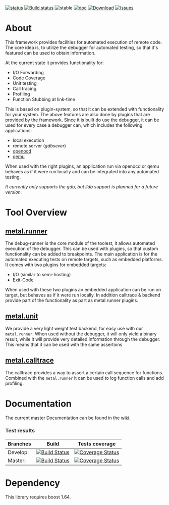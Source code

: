 [![status](https://travis-ci.org/klemens-morgenstern/metal.test.svg?branch=master)](https://travis-ci.org/klemens-morgenstern/metal.test) [![Build status](https://ci.appveyor.com/api/projects/status/abix4vrfnde2xmnm?svg=true)](https://ci.appveyor.com/project/klemens-morgenstern/metal-test) ![stable](https://img.shields.io/badge/stability-stable_beta-green.svg) [![doc](https://img.shields.io/badge/documentation-latest-brightgreen.svg)](https://klemens-morgenstern.github.io/metal-test) [![Download](https://api.bintray.com/packages/klemens-morgenstern/metal.test/metal.test/images/download.svg)](https://bintray.com/klemens-morgenstern/metal.test/metal.test) [![Issues](https://img.shields.io/github/issues/klemens-morgenstern/metal.test.svg)](https://github.com/klemens-morgenstern/metal.test/issues)

# About

This framework provides facilities for automated execution of remote code. The core idea is, to utilize the debugger for automated testing, so that it's featured can be used to obtain information.

At the current state it provides functionality for:
 
 * I/O Forwarding
 * Code Coverage
 * Unit testing
 * Call tracing
 * Profiling
 * Function Stubbing at link-time

This is based on plugin-system, so that it can be extended with functionality for your system. The above features are also done by plugins that are provided by the framework.
Since it is built do use the debugger, it can be used for every case a debugger can, which includes the following applications:

 * local execution
 * remote server (*gdbsever*)
 * [openocd](http://openocd.org/)
 * [qemu](http://www.qemu.org/)

When used with the right plugins, an application run via openocd or qemu behaves as if it were run locally and can be integrated into any automated testing.

*It currently only supports the gdb, but lldb support is planned for a future version.*

# Tool Overview

## [metal.runner](https://github.com/klemens-morgenstern/metal.test/wiki/runner.introduction)

The debug-runner is the core module of the toolest, it allows automated execution of the debugger. This can be used with plugins, so that custom functionality can be added to breakpoints. The main application is for the automated executing tests on remote targets, such as embedded platforms.
It comes with two plugins for embedded targets:

 - I/O (similar to semi-hosting)
 - Exit-Code 
 
When used with these two plugins an embedded application can be run on target, but behaves as if it were run locally. In addition calltrace & backend provide part of the functionality as part as metal.runner plugins.

## [metal.unit](https://github.com/klemens-morgenstern/metal.test/wiki/backend.introduction)

We provide a very light weight test backend, for easy use with our `metal.runner`. When used without the debugger, it will only yield a binary result, while it will provide very detailed information through the debugger.
This means that it can be used with the same assertions 

## [metal.calltrace](https://github.com/klemens-morgenstern/metal.test/wiki/calltrace.introduction)

The calltrace provides a way to assert a certain call sequence for functions. Combined with the `metal.runner` it can be used to log function calls and add profiling.

# Documentation

The current master Documentation can be found in the [wiki](https://github.com/klemens-morgenstern/metal.test/wiki).

### Test results

Branches        | Build         | Tests coverage | 
----------------|-------------- | -------------- |
Develop:        | [![Build Status](https://travis-ci.org/klemens-morgenstern/metal.test.svg?branch=develop)](https://travis-ci.org/klemens-morgenstern/metal.test) | [![Coverage Status](https://coveralls.io/repos/github/klemens-morgenstern/metal.test/badge.svg?branch=develop)](https://coveralls.io/github/klemens-morgenstern/metal.test?branch=develop) |
Master:         | [![Build Status](https://travis-ci.org/klemens-morgenstern/metal.test.svg?branch=master)](https://travis-ci.org/klemens-morgenstern/metal.test)  | [![Coverage Status](https://coveralls.io/repos/github/klemens-morgenstern/metal.test/badge.svg?branch=master)](https://coveralls.io/github/klemens-morgenstern/metal.test?branch=master)   |

# Dependency

This library requires boost 1.64.

